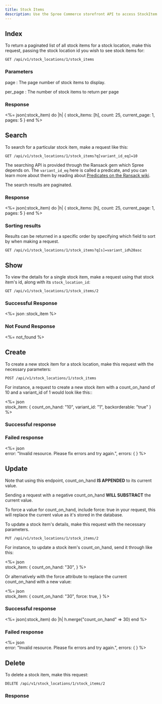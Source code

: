 ```yaml
---
title: Stock Items
description: Use the Spree Commerce storefront API to access StockItem data.
---
```


## Index

<alert type="admin_only"></alert>

To return a paginated list of all stock items for a stock location, make this request, passing the stock location id you wish to see stock items for:

```text
GET /api/v1/stock_locations/1/stock_items
```

### Parameters

page
: The page number of stock items to display.

per_page
: The number of stock items to return per page

### Response

<status code="200"></status>
<%= json(:stock_item) do |h|
{ stock_items: [h],
  count: 25,
  current_page: 1,
  pages: 5 }
end %>

## Search

<alert type="admin_only"></alert>

To search for a particular stock item, make a request like this:

```text
GET /api/v1/stock_locations/1/stock_items?q[variant_id_eq]=10
```

The searching API is provided through the Ransack gem which Spree depends on. The `variant_id_eq` here is called a predicate, and you can learn more about them by reading about [Predicates on the Ransack wiki](https://github.com/ernie/ransack/wiki/Basic-Searching).

The search results are paginated.

### Response

<status code="200"></status>
<%= json(:stock_item) do |h|
 { stock_items: [h],
   count: 25,
   current_page: 1,
   pages: 5 }
end %>

### Sorting results

Results can be returned in a specific order by specifying which field to sort by when making a request.

```text
GET /api/v1/stock_locations/1/stock_items?q[s]=variant_id%20asc
```

## Show

<alert type="admin_only"></alert>

To view the details for a single stock item, make a request using that stock item's id, along with its `stock_location_id`:

```text
GET /api/v1/stock_locations/1/stock_items/2
```

### Successful Response

<status code="200"></status>
<%= json :stock_item %>

### Not Found Response

<%= not_found %>

## Create

<alert type="admin_only"></alert>

To create a new stock item for a stock location, make this request with the necessary parameters:

```text
POST /api/v1/stock_locations/1/stock_items
```

For instance, a request to create a new stock item with a count_on_hand of 10 and a variant_id of 1 would look like this::

<%= json \
  stock_item: {
    count_on_hand: "10",
    variant_id: "1",
    backorderable: "true"
  } %>

### Successful response

<status code="201"></status>
<json sample="stock_item"></json>

### Failed response

<status code="422"></status>
<%= json \
  error: "Invalid resource. Please fix errors and try again.",
  errors: {
  }
%>

## Update

<alert type="admin_only"></alert>

Note that using this endpoint, count_on_hand <strong>IS APPENDED</strong> to its current value.

Sending a request with a negative count_on_hand <strong>WILL SUBSTRACT</strong> the current value.

To force a value for count_on_hand, include force: true in your request, this will replace the current
value as it's stored in the database.

To update a stock item's details, make this request with the necessary parameters.

```text
PUT /api/v1/stock_locations/1/stock_items/2
```

For instance, to update a stock item's count_on_hand, send it through like this:

<%= json \
  stock_item: {
    count_on_hand: "30",
  } %>

Or alternatively with the force attribute to replace the current count_on_hand with a new value:

<%= json \
  stock_item: {
    count_on_hand: "30",
    force: true,
  } %>

### Successful response

<status code="201"></status>
<%= json(:stock_item) do |h|
  h.merge("count_on_hand" => 30)
end %>

### Failed response

<status code="422"></status>
<%= json \
  error: "Invalid resource. Please fix errors and try again.",
  errors: {
  }
%>

## Delete

<alert type="admin_only"></alert>

To delete a stock item, make this request:

```text
DELETE /api/v1/stock_locations/1/stock_items/2
```

### Response

<status code="204"></status>

